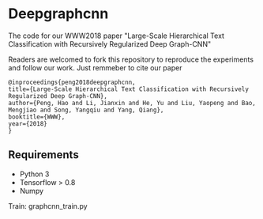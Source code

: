 # Deepgraphcnn

The code for our WWW2018 paper "Large-Scale Hierarchical Text Classification with Recursively Regularized Deep Graph-CNN"

Readers are welcomed to fork this repository to reproduce the experiments and follow our work. Just remmeber to cite our paper

    @inproceedings{peng2018deepgraphcnn,
    title={Large-Scale Hierarchical Text Classification with Recursively Regularized Deep Graph-CNN},
    author={Peng, Hao and Li, Jianxin and He, Yu and Liu, Yaopeng and Bao, Mengjiao and Song, Yangqiu and Yang, Qiang},
    booktitle={WWW},
    year={2018}
    }


## Requirements
- Python 3
- Tensorflow > 0.8
- Numpy




Train:
graphcnn_train.py

